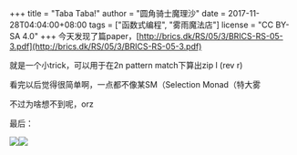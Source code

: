 +++
title = "Taba Taba!"
author = "圆角骑士魔理沙"
date = 2017-11-28T04:04:00+08:00
tags = ["函数式编程", "雾雨魔法店"]
license = "CC BY-SA 4.0"
+++
今天发现了篇paper，[http://brics.dk/RS/05/3/BRICS-RS-05-3.pdf](http://brics.dk/RS/05/3/BRICS-RS-05-3.pdf)

就是一个小trick，可以用于在2n pattern match下算出zip l (rev r)

看完以后觉得很简单啊，一点都不像某SM（Selection Monad（特大雾

不过为啥想不到呢，orz

最后：

![](v2-f6eba3265331b7fcae96f281a17bbc0d_b.jpg.png)![](v2-bc18b93eb1df21c1c6d5d9632b9e58da_b.jpg)
